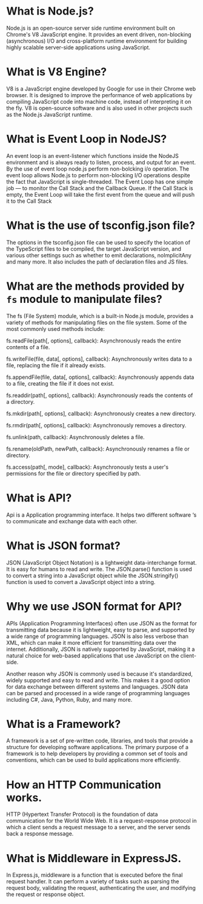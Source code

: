 # What is Node.js?
Node.js is an open-source server side runtime environment built on Chrome's V8 JavaScript engine. It provides an event driven, non-blocking (asynchronous) I/O and cross-platform runtime environment for building highly scalable server-side applications using JavaScript.
# What is V8 Engine?
V8 is a JavaScript engine developed by Google for use in their Chrome web browser. It is designed to improve the performance of web applications by compiling JavaScript code into machine code, instead of interpreting it on the fly. V8 is open-source software and is also used in other projects such as the Node.js JavaScript runtime.
# What is Event Loop in NodeJS?
An event loop is an event-listener which functions inside the NodeJS environment and is always ready to listen, process, and output for an event. By the use of event loop node.js perform non-bolcking i/o operation.
The event loop allows Node.js to perform non-blocking I/O operations despite the fact that JavaScript is single-threaded. The Event Loop has one simple job — to monitor the Call Stack and the Callback Queue. If the Call Stack is empty, the Event Loop will take the first event from the queue and will push it to the Call Stack
# What is the use of tsconfig.json file?

The options in the tsconfig.json file can be used to specify the location of the TypeScript files to be compiled, the target JavaScript version, and various other settings such as whether to emit declarations, noImplicitAny and many more. It also includes the path of declaration files and JS files.

# What are the methods provided by `fs` module to manipulate files?
The fs (File System) module, which is a built-in Node.js module, provides a variety of methods for manipulating files on the file system. Some of the most commonly used methods include:

fs.readFile(path[, options], callback): Asynchronously reads the entire contents of a file.

fs.writeFile(file, data[, options], callback): Asynchronously writes data to a file, replacing the file if it already exists.

fs.appendFile(file, data[, options], callback): Asynchronously appends data to a file, creating the file if it does not exist.

fs.readdir(path[, options], callback): Asynchronously reads the contents of a directory.

fs.mkdir(path[, options], callback): Asynchronously creates a new directory.

fs.rmdir(path[, options], callback): Asynchronously removes a directory.

fs.unlink(path, callback): Asynchronously deletes a file.

fs.rename(oldPath, newPath, callback): Asynchronously renames a file or directory.

fs.access(path[, mode], callback): Asynchronously tests a user's permissions for the file or directory specified by path.

# What is API?
Api is a Application programming interface. It helps  two  different software ‘s  to communicate and exchange  data with each other.
# What is JSON format?
JSON (JavaScript Object Notation) is a lightweight data-interchange format. It is easy for humans to read and write.
The JSON.parse() function is used to convert a string into a JavaScript object while the JSON.stringify() function is used to convert a JavaScript object into a string.

# Why we use JSON format for API?

APIs (Application Programming Interfaces) often use JSON as the format for transmitting data because it is lightweight, easy to parse, and supported by a wide range of programming languages. JSON is also less verbose than XML, which can make it more efficient for transmitting data over the internet. Additionally, JSON is natively supported by JavaScript, making it a natural choice for web-based applications that use JavaScript on the client-side.

Another reason why JSON is commonly used is because it's standardized, widely supported and easy to read and write. This makes it a good option for data exchange between different systems and languages. JSON data can be parsed and processed in a wide range of programming languages including C#, Java, Python, Ruby, and many more.

# What is a Framework?

A framework is a set of pre-written code, libraries, and tools that provide a structure for developing software applications. The primary purpose of a framework is to help developers by providing a common set of tools and conventions, which can be used to build applications more efficiently.

# How an HTTP Communication works.

HTTP (Hypertext Transfer Protocol) is the foundation of data communication for the World Wide Web. It is a request-response protocol in which a client sends a request message to a server, and the server sends back a response message.

# What is Middleware in ExpressJS.

In Express.js, middleware is a function that is executed before the final request handler. It can perform a variety of tasks such as parsing the request body, validating the request, authenticating the user, and modifying the request or response object.